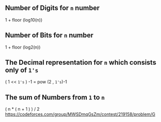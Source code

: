 ## Number of Digits for `n` number
1 + floor (log10(n))

## Number of Bits for `n` number
1 + floor (log2(n))

## The Decimal representation for `n`  which consists only of `1's`
 ( 1 << `1's` ) -1 = pow (2 , `1's`)-1
 
 ## The sum of Numbers from `1` to `n`
 ( n * ( n + 1 ) ) / 2
https://codeforces.com/group/MWSDmqGsZm/contest/219158/problem/G
